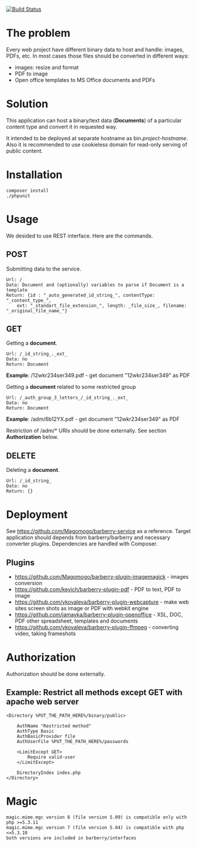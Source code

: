 [![Build Status](https://travis-ci.org/Magomogo/Barberry.png?branch=master)](https://travis-ci.org/Magomogo/Barberry)

# The problem

Every web project have different binary data to host and handle: images, PDFs, etc. In most cases
those files should be converted in different ways:

* images: resize and format
* PDF to image
* Open office templates to MS Office documents and PDFs

# Solution

This application can host a binary/text data (**Documents**) of a particular content type and
convert it in requested way.

It intended to be deployed at separate hostname as bin._project-hostname_. Also it is recommended
to use cookieless domain for read-only serving of public content.


# Installation

    composer install
    ./phpunit


# Usage

We desided to use REST interface. Here are the commands.

## POST

Submitting data to the service.

    Url: /
    Data: Document and (optionally) variables to parse if Document is a template
    Return: {id : "_auto_generated_id_string_", contentType: "_content_type_",
        ext: "_standart_file_extension_", length: _file_size_, filename: "_original_file_name_"}


## GET

Getting a **document**.

    Url: /_id_string_._ext_
    Data: no
    Return: Document

**Example**: /12wkr234ser349.pdf - get document "12wkr234ser349" as PDF

Getting a **document** related to some restricted group

    Url: /_auth_group_3_letters_/_id_string_._ext_
    Data: no
    Return: Document

**Example**: /adm/6b12YX.pdf - get document "12wkr234ser349" as PDF

Restriction of /adm/* URIs should be done externally. See section **Authorization** below.


## DELETE

Deleting a **document**.

    Url: /_id_string_
    Data: no
    Return: {}

# Deployment

See https://github.com/Magomogo/barberry-service as a reference.
Target application should depends from barberry/barberry and necessary converter plugins. Dependencies are handled with
Composer.

## Plugins

* https://github.com/Magomogo/barberry-plugin-imagemagick - images conversion
* https://github.com/kevich/barberry-plugin-pdf - PDF to text, PDF to image
* https://github.com/ykovaleva/barberry-plugin-webcapture - make web sites screen shots as image or PDF with webkit engine
* https://github.com/jamayka/barberry-plugin-openoffice - XSL, DOC, PDF other spreadsheet, templates and documents
* https://github.com/ykovaleva/barberry-plugin-ffmpeg - converting video, taking frameshots

# Authorization

Authorization should be done externally.

## Example: Restrict all methods except GET with apache web server

    <Directory %PUT_THE_PATH_HERE%/binary/public>

        AuthName "Restricted method"
        AuthType Basic
        AuthBasicProvider file
        AuthUserFile %PUT_THE_PATH_HERE%/passwords

        <LimitExcept GET>
            Require valid-user
        </LimitExcept>

        DirectoryIndex index.php
    </Directory>

# Magic

    magic.mime.mgc version 8 (file version 5.09) is compatible only with php >=5.3.11
    magic.mime.mgc version 7 (file version 5.04) is compatible with php <=5.3.10
    both versions are included in barberry/interfaces
